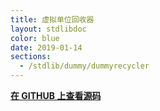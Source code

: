```yaml
---
title: 虚拟单位回收器
layout: stdlibdoc
color: blue
date: 2019-01-14
sections:
  - /stdlib/dummy/dummyrecycler
---
```


**[在 GITHUB 上查看源码](https://github.com/wurstscript/WurstStdlib2/blob/master/wurst/dummy/DummyRecycler.wurst)**